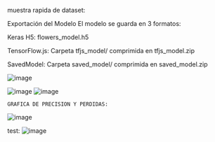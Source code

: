 muestra rapida de dataset:

Exportación del Modelo
El modelo se guarda en 3 formatos:

Keras H5: flowers_model.h5

TensorFlow.js: Carpeta tfjs_model/ comprimida en tfjs_model.zip

SavedModel: Carpeta saved_model/ comprimida en saved_model.zip

![image](https://github.com/user-attachments/assets/44259291-4777-4a82-9eb4-5a0ae889cb85)


![image](https://github.com/user-attachments/assets/09563b31-062a-4068-8df0-74765115d6c5)
![image](https://github.com/user-attachments/assets/cc258e94-583e-41d8-bee7-6970629a4dcd)


````
GRAFICA DE PRECISION Y PERDIDAS:
````

![image](https://github.com/user-attachments/assets/f6f7dcaa-2065-43b3-af6c-26239b2fb0d9)



test:
![image](https://github.com/user-attachments/assets/fb01583d-8fee-4cfd-96f9-fa1c38602e44)

